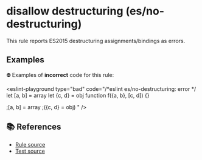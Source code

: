 # disallow destructuring (es/no-destructuring)

This rule reports ES2015 destructuring assignments/bindings as errors.

## Examples

⛔ Examples of **incorrect** code for this rule:

<eslint-playground type="bad" code="/*eslint es/no-destructuring: error */
let [a, b] = array
let {c, d} = obj
function f({a, b}, [c, d]) {}

;[a, b] = array
;({c, d} = obj)
" />

## 📚 References

- [Rule source](https://github.com/mysticatea/eslint-plugin-es/blob/v3.0.0/lib/rules/no-destructuring.js)
- [Test source](https://github.com/mysticatea/eslint-plugin-es/blob/v3.0.0/tests/lib/rules/no-destructuring.js)
